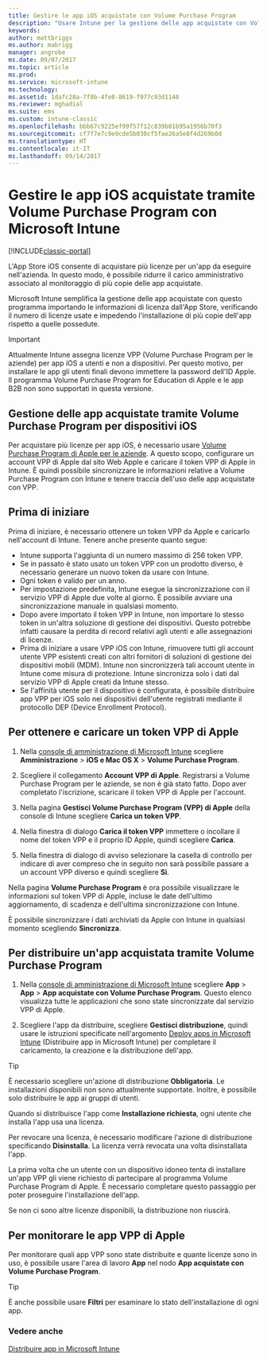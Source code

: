 ```yaml
---
title: Gestire le app iOS acquistate con Volume Purchase Program
description: "Usare Intune per la gestione delle app acquistate con Volume Purchase Program da Apple importando le informazioni di licenza dall'App Store, verificando il numero di licenze usate e impedendo l'installazione di più copie dell'app rispetto a quelle possedute."
keywords: 
author: mattbriggs
ms.author: mabrigg
manager: angrobe
ms.date: 09/07/2017
ms.topic: article
ms.prod: 
ms.service: microsoft-intune
ms.technology: 
ms.assetid: 1dafc28a-7f8b-4fe0-8619-f977c93d1140
ms.reviewer: mghadial
ms.suite: ems
ms.custom: intune-classic
ms.openlocfilehash: bbb67c9225ef99f57f12c839b81b95a1956b70f3
ms.sourcegitcommit: cf7f7e7c9e9cde5b030cf5fae26a5e8f4d269b0d
ms.translationtype: HT
ms.contentlocale: it-IT
ms.lasthandoff: 09/14/2017
---
```

# <a name="manage-ios-apps-you-purchased-through-a-volume-purchase-program-with-microsoft-intune"></a>Gestire le app iOS acquistate tramite Volume Purchase Program con Microsoft Intune

[!INCLUDE[classic-portal](../includes/classic-portal.md)]

L'App Store iOS consente di acquistare più licenze per un'app da eseguire nell'azienda. In questo modo, è possibile ridurre il carico amministrativo associato al monitoraggio di più copie delle app acquistate.

Microsoft Intune semplifica la gestione delle app acquistate con questo programma importando le informazioni di licenza dall'App Store, verificando il numero di licenze usate e impedendo l'installazione di più copie dell'app rispetto a quelle possedute.

> [!Important]
> Attualmente Intune assegna licenze VPP (Volume Purchase Program per le aziende) per app iOS a utenti e non a dispositivi. Per questo motivo, per installare le app gli utenti finali devono immettere la password dell'ID Apple.
> Il programma Volume Purchase Program for Education di Apple e le app B2B non sono supportati in questa versione.

## <a name="manage-volume-purchased-apps-for-ios-devices"></a>Gestione delle app acquistate tramite Volume Purchase Program per dispositivi iOS
Per acquistare più licenze per app iOS, è necessario usare [Volume Purchase Program di Apple per le aziende](http://www.apple.com/business/vpp/). A questo scopo, configurare un account VPP di Apple dal sito Web Apple e caricare il token VPP di Apple in Intune.  È quindi possibile sincronizzare le informazioni relative a Volume Purchase Program con Intune e tenere traccia dell'uso delle app acquistate con VPP.

## <a name="before-you-start"></a>Prima di iniziare
Prima di iniziare, è necessario ottenere un token VPP da Apple e caricarlo nell'account di Intune. Tenere anche presente quanto segue:

* Intune supporta l'aggiunta di un numero massimo di 256 token VPP.
* Se in passato è stato usato un token VPP con un prodotto diverso, è necessario generare un nuovo token da usare con Intune.
* Ogni token è valido per un anno.
* Per impostazione predefinita, Intune esegue la sincronizzazione con il servizio VPP di Apple due volte al giorno. È possibile avviare una sincronizzazione manuale in qualsiasi momento.
* Dopo avere importato il token VPP in Intune, non importare lo stesso token in un'altra soluzione di gestione dei dispositivi. Questo potrebbe infatti causare la perdita di record relativi agli utenti e alle assegnazioni di licenze.
* Prima di iniziare a usare VPP iOS con Intune, rimuovere tutti gli account utente VPP esistenti creati con altri fornitori di soluzioni di gestione dei dispositivi mobili (MDM). Intune non sincronizzerà tali account utente in Intune come misura di protezione. Intune sincronizza solo i dati dal servizio VPP di Apple creati da Intune stesso.
* Se l'affinità utente per il dispositivo è configurata, è possibile distribuire app VPP per iOS solo nei dispositivi dell'utente registrati mediante il protocollo DEP (Device Enrollment Protocol).

## <a name="to-get-and-upload-an-apple-vpp-token"></a>Per ottenere e caricare un token VPP di Apple

1.  Nella [console di amministrazione di Microsoft Intune](https://manage.microsoft.com) scegliere **Amministrazione** &gt; **iOS e Mac OS X** &gt; **Volume Purchase Program**.

2.  Scegliere il collegamento **Account VPP di Apple**. Registrarsi a Volume Purchase Program per le aziende, se non è già stato fatto. Dopo aver completato l'iscrizione, scaricare il token VPP di Apple per l'account.

3.  Nella pagina **Gestisci Volume Purchase Program (VPP) di Apple** della console di Intune scegliere **Carica un token VPP**.

4.  Nella finestra di dialogo **Carica il token VPP** immettere o incollare il nome del token VPP e il proprio ID Apple, quindi scegliere **Carica**.

5.  Nella finestra di dialogo di avviso selezionare la casella di controllo per indicare di aver compreso che in seguito non sarà possibile passare a un account VPP diverso e quindi scegliere **Sì**.

Nella pagina **Volume Purchase Program** è ora possibile visualizzare le informazioni sul token VPP di Apple, incluse le date dell'ultimo aggiornamento, di scadenza e dell'ultima sincronizzazione con Intune.

È possibile sincronizzare i dati archiviati da Apple con Intune in qualsiasi momento scegliendo **Sincronizza**.

## <a name="to-deploy-a-volume-purchased-app"></a>Per distribuire un'app acquistata tramite Volume Purchase Program

1.  Nella [console di amministrazione di Microsoft Intune](https://manage.microsoft.com) scegliere **App** &gt; **App** &gt; **App acquistate con Volume Purchase Program**. Questo elenco visualizza tutte le applicazioni che sono state sincronizzate dal servizio VPP di Apple.

2.  Scegliere l'app da distribuire, scegliere **Gestisci distribuzione**, quindi usare le istruzioni specificate nell'argomento [Deploy apps in Microsoft Intune](deploy-apps-in-microsoft-intune.md) (Distribuire app in Microsoft Intune) per completare il caricamento, la creazione e la distribuzione dell'app.

> [!TIP]
> È necessario scegliere un'azione di distribuzione **Obbligatoria**. Le installazioni disponibili non sono attualmente supportate. Inoltre, è possibile solo distribuire le app ai gruppi di utenti.

Quando si distribuisce l'app come **Installazione richiesta**, ogni utente che installa l'app usa una licenza.

Per revocare una licenza, è necessario modificare l'azione di distribuzione specificando **Disinstalla**. La licenza verrà revocata una volta disinstallata l'app.

La prima volta che un utente con un dispositivo idoneo tenta di installare un'app VPP gli viene richiesto di partecipare al programma Volume Purchase Program di Apple. È necessario completare questo passaggio per poter proseguire l'installazione dell'app.

Se non ci sono altre licenze disponibili, la distribuzione non riuscirà.

## <a name="to-monitor-apple-vpp-apps"></a>Per monitorare le app VPP di Apple
Per monitorare quali app VPP sono state distribuite e quante licenze sono in uso, è possibile usare l'area di lavoro **App** nel nodo **App acquistate con Volume Purchase Program**.

> [!TIP]
> È anche possibile usare **Filtri** per esaminare lo stato dell'installazione di ogni app.

### <a name="see-also"></a>Vedere anche
[Distribuire app in Microsoft Intune](deploy-apps-in-microsoft-intune.md)
